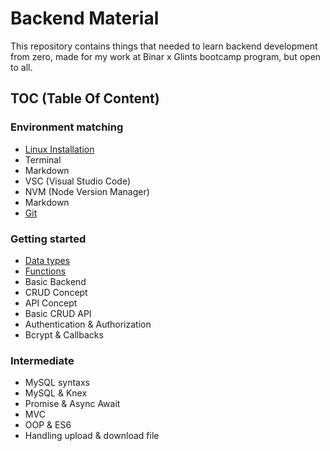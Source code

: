 # Backend Material
This repository contains things that needed to learn backend development from zero, made for my work at Binar x Glints bootcamp program, but open to all.

## TOC (Table Of Content)
### Environment matching
- [Linux Installation](linux_installation.md)
- Terminal
- Markdown
- VSC (Visual Studio Code)
- NVM (Node Version Manager)
- Markdown
- [Git](git.md)
### Getting started
- [Data types](getting-started/data-types)
- [Functions](getting-started/functions)
- Basic Backend
- CRUD Concept
- API Concept
- Basic CRUD API
- Authentication & Authorization
- Bcrypt & Callbacks
### Intermediate
- MySQL syntaxs
- MySQL & Knex
- Promise & Async Await
- MVC
- OOP & ES6
- Handling upload & download file
<!-- ## Expert -->